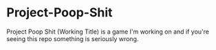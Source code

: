 # Project-Poop-Shit
Project Poop Shit (Working Title) is a game I'm working on and if you're seeing this repo something is seriously wrong.

